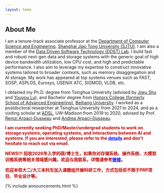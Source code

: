 ```yaml
---
layout: home
---
```


<h2>About Me</h2>


I am a tenure-track associate professor at the [Department of Computer Science and Engineering](https://www.cs.sjtu.edu.cn/), 
[Shanghai Jiao Tong University (SJTU)](https://www.sjtu.edu.cn/). I am also a member of the [Data Driven Software Technology (DDST) Lab](https://ddst.sjtu.edu.cn/).
I build fast and robust next-gen data and storage systems with the generic goal of 
high device bandwidth utilization, low CPU cost, and high and predictable performance.
I also aim to leverage my expertise to construct innovative systems tailored to broader contexts, 
such as memory disaggregation and AI storage.
My work has appeared at top systems venues such as FAST, SOSP, ASPLOS, Eurosys, USENIX ATC, SIGMOD, VLDB, etc.



I obtained my Ph.D. degree from Tsinghua University (advised by [Jiwu Shu](http://storage.cs.tsinghua.edu.cn/~jiwu-shu) 
and [Youyou Lu](http://storage.cs.tsinghua.edu.cn/~lu)), and Bachelor
degree from [Honors College (formerly School of Advanced 
Engineering)](http://hc.buaa.edu.cn/), [Beihang University](http://www.buaa.edu.cn).
I worked as a postdoctoral researcher at Tsinghua University from 2021 to 2024, and as a 
visiting scholar at [ADSL](https://research.cs.wisc.edu/adsl/), UW-Madison from 2019 to 2020, advised by Prof. [Remzi Arpaci-Dusseau](http://pages.cs.wisc.edu/~remzi/) and [Andrea Arpaci-Dusseau](http://pages.cs.wisc.edu/~dusseau/).


<p style="color: #c00000; font-weight: bold;">I am currently seeking PhD/Master/undergrad students to work on storage systems, operating systems, and interactions between AI and systems. 
    If you are interested, please refer to the <a href="/static_files/recruitment_v3.pdf" style="text-decoration: underline; color: blue;">details</a> and don't hesitate to reach out via email.</p>

<p style="color: #c00000; font-weight: bold;">NEWS!!! 招收2026年入学的硕/博士生，如果你对存储系统、操作系统、大模型训推系统等相关领域感兴趣，欢迎与我联系，详情请参考<a href="/static_files/recruitment_v3.pdf" style="text-decoration: underline; color: blue;">链接</a>。</p>
    
<p style="color: #c00000; font-weight: bold;">欢迎本校大二/大三本科生加入课题组开展科研工作，方式包括但不限于PRP项目、毕业设计等。</p>


<div class="row">
{% include announcements.html %}
</div>

<br />


